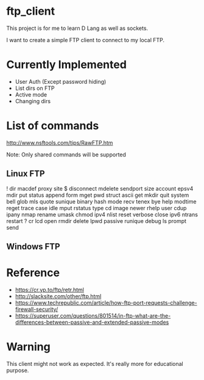 # ftp_client

This project is for me to learn D Lang as well as sockets.

I want to create a simple FTP client to connect to my local FTP.

# Currently Implemented
 - User Auth (Except password hiding)
 - List dirs on FTP
 - Active mode
 - Changing dirs

# List of commands
http://www.nsftools.com/tips/RawFTP.htm

Note: Only shared commands will be supported

## Linux FTP
!		dir		macdef		proxy		site
$		disconnect	mdelete		sendport	size
account		epsv4		mdir		put		status
append		form		mget		pwd		struct
ascii		get		mkdir		quit		system
bell		glob		mls		quote		sunique
binary		hash		mode		recv		tenex
bye		help		modtime		reget		trace
case		idle		mput		rstatus		type
cd		image		newer		rhelp		user
cdup		ipany		nmap		rename		umask
chmod		ipv4		nlist		reset		verbose
close		ipv6		ntrans		restart		?
cr		lcd		open		rmdir
delete		lpwd		passive		runique
debug		ls		prompt		send

## Windows FTP


# Reference
- https://cr.yp.to/ftp/retr.html
- http://slacksite.com/other/ftp.html
- https://www.techrepublic.com/article/how-ftp-port-requests-challenge-firewall-security/
- https://superuser.com/questions/801514/in-ftp-what-are-the-differences-between-passive-and-extended-passive-modes

# Warning
This client might not work as expected. It's really more for educational purpose.